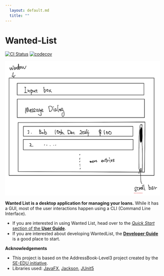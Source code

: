 ```yaml
---
  layout: default.md
  title: ""
---
```


# Wanted-List

[![CI Status](https://github.com/se-edu/addressbook-level3/workflows/Java%20CI/badge.svg)](https://github.com/se-edu/addressbook-level3/actions)
[![codecov](https://codecov.io/gh/se-edu/addressbook-level3/branch/master/graph/badge.svg)](https://codecov.io/gh/se-edu/addressbook-level3)

![Ui](images/Ui.png)

**Wanted List is a desktop application for managing your loans.** While it has a GUI, most of the user interactions happen using a CLI (Command Line Interface).

* If you are interested in using Wanted List, head over to the [_Quick Start_ section of the **User Guide**](https://ay2425s2-cs2103t-f11-4.github.io/tp/UserGuide.html).
* If you are interested about developing WantedList, the [**Developer Guide**](https://ay2425s2-cs2103t-f11-4.github.io/tp/DeveloperGuide.html) is a good place to start.


**Acknowledgements**

* This project is based on the AddressBook-Level3 project created by the [SE-EDU initiative](https://se-education.org).
* Libraries used: [JavaFX](https://openjfx.io/), [Jackson](https://github.com/FasterXML/jackson), [JUnit5](https://github.com/junit-team/junit5)
